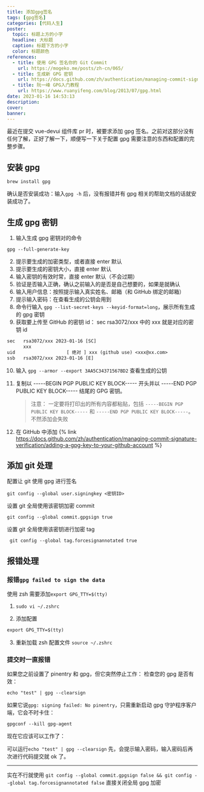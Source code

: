 ```yaml
---
title: 添加gpg签名
tags: [gpg签名]
categories: [代码人生]
poster:
  topic: 标题上方的小字
  headline: 大标题
  caption: 标题下方的小字
  color: 标题颜色
references:
  - title: 使用 GPG 签名你的 Git Commit
    url: https://mogeko.me/posts/zh-cn/065/
  - title: 生成新 GPG 密钥
    url: https://docs.github.com/zh/authentication/managing-commit-signature-verification/generating-a-new-gpg-key
  - title: 阮一峰 GPG入门教程
    url: https://www.ruanyifeng.com/blog/2013/07/gpg.html
date: 2023-01-16 14:53:13
description:
cover:
banner:
---
```


最近在提交 vue-devui 组件库 pr 时，被要求添加 gpg 签名。之前对这部分没有任何了解，正好了解一下，顺便写一下关于配置 gpg 需要注意的东西和配置的完整步骤。

<!-- more -->

## 安装 gpg

```shell
brew install gpg
```

确认是否安装成功：输入`gpg -h` 后，没有报错并有 gpg 相关的帮助文档的话就安装成功了。

## 生成 gpg 密钥

1. 输入生成 gpg 密钥对的命令

```shell
gpg --full-generate-key
```

2. 提示要生成的加密类型，或者直接 enter 默认
3. 提示要生成的密钥大小，直接 enter 默认
4. 输入密钥的有效时常，直接 enter 默认（不会过期）
5. 验证是否输入正确，确认之前输入的是否是自己想要的，如果是就确认
6. 输入用户信息：按照提示输入真实姓名、邮箱（和 GitHub 绑定的邮箱）
7. 提示输入密码：在查看生成的公钥会用到
8. 命令行输入 `gpg --list-secret-keys --keyid-format=long`，展示所有生成的 gpg 密钥
9. 获取要上传至 GitHub 的密钥 id： sec rsa3072/xxx 中的 xxx 就是对应的密钥 id

```txt
sec   rsa3072/xxx 2023-01-16 [SC]
      xxx
uid                   [ 绝对 ] xxx (github use) <xxx@xx.com>
ssb   rsa3072/xxx 2023-01-16 [E]
```

10. 输入 `gpg --armor --export 3AA5C34371567BD2` 查看生成的公钥

11. 复制以 -----BEGIN PGP PUBLIC KEY BLOCK----- 开头并以 -----END PGP PUBLIC KEY BLOCK----- 结尾的 GPG 密钥。
    > 注意： 一定要将打印出的所有内容都粘贴，包括 `-----BEGIN PGP PUBLIC KEY BLOCK-----` 和 `-----END PGP PUBLIC KEY BLOCK-----`。不然添加会失败
12. 在 GitHub 中添加
    {% link https://docs.github.com/zh/authentication/managing-commit-signature-verification/adding-a-gpg-key-to-your-github-account %}

## 添加 git 处理

配置让 git 使用 gpg 进行签名

```shell
git config --global user.signingkey <密钥ID>
```

设置 git 全局使用该密钥加密 commit

```shell
git config --global commit.gpgsign true
```

设置 git 全局使用该密钥进行加密 tag

```shell
 git config --global tag.forcesignannotated true
```

## 报错处理

### 报错`gpg failed to sign the data`

使用 zsh 需要添加`export GPG_TTY=$(tty)`

1.  `sudo vi ~/.zshrc`

2.  添加配置

```txt
export GPG_TTY=$(tty)
```

3. 重新加载 zsh 配置文件 `source ~/.zshrc`

### 提交时一直报错

如果您之前设置了 pinentry 和 gpg，但它突然停止工作：
检查您的 gpg 是否有效：

```shell
echo "test" | gpg --clearsign
```

如果它说`gpg: signing failed: No pinentry`，只需重新启动 gpg 守护程序客户端，它会不时卡住：

```shell
gpgconf --kill gpg-agent
```

现在它应该可以工作了：

可以运行`echo "test" | gpg --clearsign` 先，会提示输入密码，输入密码后再次进行代码提交就 ok 了。

---

实在不行就使用 `git config --global commit.gpgsign false && git config --global tag.forcesignannotated false` 直接关闭全局 gpg 加密
